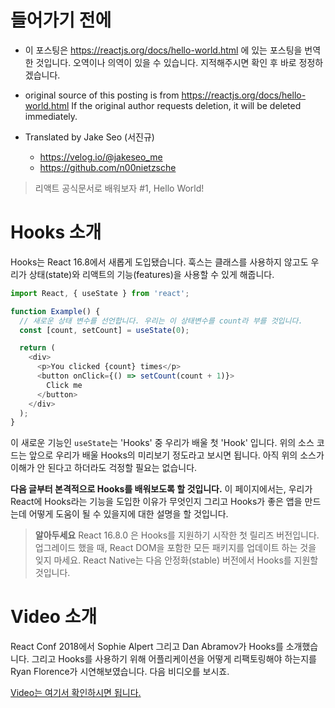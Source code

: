# 들어가기 전에

- 이 포스팅은 https://reactjs.org/docs/hello-world.html 에 있는 포스팅을 번역한 것입니다. 오역이나 의역이 있을 수 있습니다. 지적해주시면 확인 후 바로 정정하겠습니다.

- original source of this posting is from https://reactjs.org/docs/hello-world.html If the original author requests deletion, it will be deleted immediately.

- Translated by Jake Seo (서진규)

	- https://velog.io/@jakeseo_me
	- https://github.com/n00nietzsche
    
> 리액트 공식문서로 배워보자 #1, Hello World!

# Hooks 소개

Hooks는 React 16.8에서 새롭게 도입됐습니다. 훅스는 클래스를 사용하지 않고도 우리가 상태(state)와 리액트의 기능(features)을 사용할 수 있게 해줍니다.

```js
import React, { useState } from 'react';

function Example() {
  // 새로운 상태 변수를 선언합니다. 우리는 이 상태변수를 count라 부를 것입니다.
  const [count, setCount] = useState(0);

  return (
    <div>
      <p>You clicked {count} times</p>
      <button onClick={() => setCount(count + 1)}>
        Click me
      </button>
    </div>
  );
}
```

이 새로운 기능인 `useState`는 'Hooks' 중 우리가 배울 첫 'Hook' 입니다. 위의 소스 코드는 앞으로 우리가 배울 Hooks의 미리보기 정도라고 보시면 됩니다. 아직 위의 소스가 이해가 안 된다고 하더라도 걱정할 필요는 없습니다.

**다음 글부터 본격적으로 Hooks를 배워보도록 할 것입니다.** 이 페이지에서는, 우리가 React에 Hooks라는 기능을 도입한 이유가 무엇인지 그리고 Hooks가 좋은 앱을 만드는데 어떻게 도움이 될 수 있을지에 대한 설명을 할 것입니다.

> **알아두세요**
> React 16.8.0 은 Hooks를 지원하기 시작한 첫 릴리즈 버전입니다. 업그레이드 했을 때, React DOM을 포함한 모든 패키지를 업데이트 하는 것을 잊지 마세요. React Native는 다음 안정화(stable) 버전에서 Hooks를 지원할 것입니다.

# Video 소개

React Conf 2018에서 Sophie Alpert 그리고 Dan Abramov가 Hooks를 소개했습니다. 그리고 Hooks를 사용하기 위해 어플리케이션을 어떻게 리팩토링해야 하는지를 Ryan Florence가 시연해보였습니다. 다음 비디오를 보시죠.

[Video는 여기서 확인하시면 됩니다.](https://www.youtube.com/watch?v=dpw9EHDh2bM)
